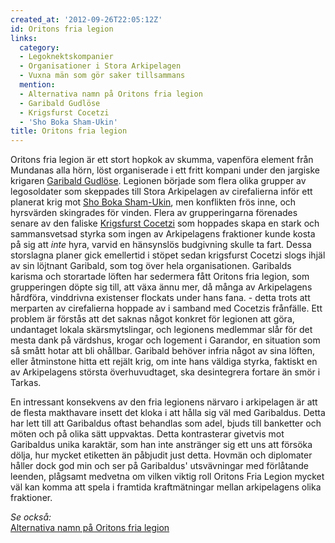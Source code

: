 ```yaml
---
created_at: '2012-09-26T22:05:12Z'
id: Oritons fria legion
links:
  category:
  - Legoknektskompanier
  - Organisationer i Stora Arkipelagen
  - Vuxna män som gör saker tillsammans
  mention:
  - Alternativa namn på Oritons fria legion
  - Garibald Gudlöse
  - Krigsfurst Cocetzi
  - 'Sho Boka Sham-Ukin'
title: Oritons fria legion
---
```


Oritons fria legion är ett stort hopkok av skumma, vapenföra element från Mundanas alla hörn, löst
organiserade i ett fritt kompani under den jargiske krigaren [Garibald Gudlöse]. Legionen började
som flera olika grupper av legosoldater som skeppades till Stora Arkipelagen av cirefalierna inför
ett planerat krig mot [Sho Boka Sham-Ukin], men konflikten frös inne, och hyrsvärden skingrades för
vinden. Flera av grupperingarna förenades senare av den faliske [Krigsfurst Cocetzi] som hoppades
skapa en stark och sammansvetsad styrka som ingen av Arkipelagens fraktioner kunde kosta på sig att
*inte* hyra, varvid en hänsynslös budgivning skulle ta fart. Dessa storslagna planer gick emellertid
i stöpet sedan krigsfurst Cocetzi slogs ihjäl av sin löjtnant Garibald, som tog över hela
organisationen. Garibalds karisma och storartade löften har sedermera fått Oritons fria legion, som
grupperingen döpte sig till, att växa ännu mer, då många av Arkipelagens hårdföra, vinddrivna
existenser flockats under hans fana. - detta trots att merparten av cirefalierna hoppade av i
samband med Cocetzis frånfälle. Ett problem är förstås att det saknas något konkret för legionen att
göra, undantaget lokala skärsmytslingar, och legionens medlemmar slår för det mesta dank på
värdshus, krogar och logement i Garandor, en situation som så smått hotar att bli ohållbar. Garibald
behöver infria något av sina löften, eller åtminstone hitta ett rejält krig, om inte hans väldiga
styrka, faktiskt en av Arkipelagens största överhuvudtaget, ska desintegrera fortare än smör i
Tarkas.

En intressant konsekvens av den fria legionens närvaro i arkipelagen är att de flesta makthavare
insett det kloka i att hålla sig väl med Garibaldus. Detta har lett till att Garibaldus oftast
behandlas som adel, bjuds till banketter och möten och på olika sätt uppvaktas. Detta kontrasterar
givetvis mot Garibaldus unika karaktär, som han inte anstränger sig ett uns att försöka dölja, hur
mycket etiketten än påbjudit just detta. Hovmän och diplomater håller dock god min och ser på
Garibaldus' utsvävningar med förlåtande leenden, plågsamt medvetna om vilken viktig roll Oritons
Fria Legion mycket väl kan komma att spela i framtida kraftmätningar mellan arkipelagens olika
fraktioner.

*Se också:*\
[Alternativa namn på Oritons fria legion]

  [Garibald Gudlöse]: Garibald_Gudlöse
  [Sho Boka Sham-Ukin]: Sho_Boka_Sham-Ukin
  [Krigsfurst Cocetzi]: Krigsfurst_Cocetzi
  [Alternativa namn på Oritons fria legion]: Alternativa_namn_på_Oritons_fria_legion